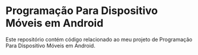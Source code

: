 # Programação Para Dispositivo Móveis em Android

Este repositório contém código relacionado ao meu projeto de Programação Para Dispositivo Móveis em Android.
